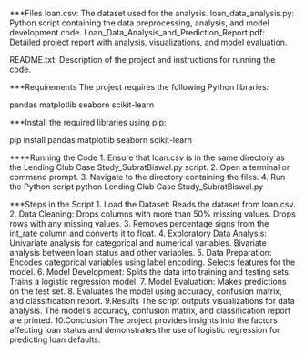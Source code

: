 \*\*\*Files loan.csv: The dataset used for the analysis.
loan_data_analysis.py: Python script containing the data preprocessing,
analysis, and model development code.
Loan_Data_Analysis_and_Prediction_Report.pdf: Detailed project report
with analysis, visualizations, and model evaluation.

README.txt: Description of the project and instructions for running the
code.

\*\*\*Requirements The project requires the following Python libraries:

pandas matplotlib seaborn scikit-learn

\*\*\*Install the required libraries using pip:

pip install pandas matplotlib seaborn scikit-learn

\*\*\*\*Running the Code 1. Ensure that loan.csv is in the same
directory as the Lending Club Case Study_SubratBiswal.py script. 2. Open
a terminal or command prompt. 3. Navigate to the directory containing
the files. 4. Run the Python script python Lending Club Case
Study_SubratBiswal.py

\*\*\*Steps in the Script 1. Load the Dataset: Reads the dataset from
loan.csv. 2. Data Cleaning: Drops columns with more than 50% missing
values. Drops rows with any missing values. 3. Removes percentage signs
from the int_rate column and converts it to float. 4. Exploratory Data
Analysis: Univariate analysis for categorical and numerical variables.
Bivariate analysis between loan status and other variables. 5. Data
Preparation: Encodes categorical variables using label encoding. Selects
features for the model. 6. Model Development: Splits the data into
training and testing sets. Trains a logistic regression model. 7. Model
Evaluation: Makes predictions on the test set. 8. Evaluates the model
using accuracy, confusion matrix, and classification report. 9.Results
The script outputs visualizations for data analysis. The model\'s
accuracy, confusion matrix, and classification report are printed.
10.Conclusion The project provides insights into the factors affecting
loan status and demonstrates the use of logistic regression for
predicting loan defaults.
